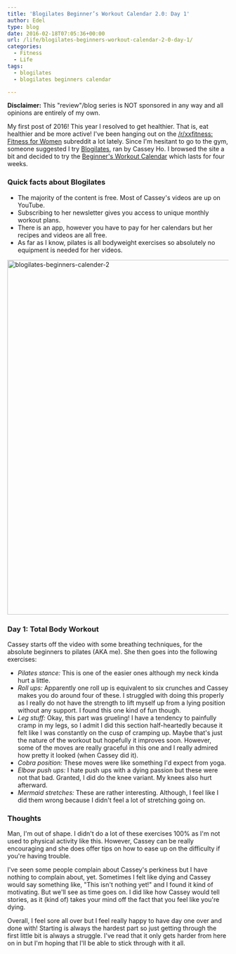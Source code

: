 ```yaml
---
title: 'Blogilates Beginner’s Workout Calendar 2.0: Day 1'
author: Edel
type: blog
date: 2016-02-18T07:05:36+00:00
url: /life/blogilates-beginners-workout-calendar-2-0-day-1/
categories:
  - Fitness
  - Life
tags:
  - blogilates
  - blogilates beginners calendar

---
```

**Disclaimer:** This "review"/blog series is NOT sponsored in any way and all opinions are entirely of my own.

My first post of 2016! This year I resolved to get healthier. That is, eat healthier and be more active! I've been hanging out on the [/r/xxfitness: Fitness for Women][1] subreddit a lot lately. Since I'm hesitant to go to the gym, someone suggested I try [Blogilates][2], ran by Cassey Ho. I browsed the site a bit and decided to try the [Beginner's Workout Calendar][3] which lasts for four weeks.

### Quick facts about Blogilates 

  * The majority of the content is free. Most of Cassey's videos are up on YouTube.
  * Subscribing to her newsletter gives you access to unique monthly workout plans.
  * There is an app, however you have to pay for her calendars but her recipes and videos are all free.
  * As far as I know, pilates is all bodyweight exercises so absolutely no equipment is needed for her videos.

<a href="http://scattered.me/wp-content/uploads/2016/02/blogilates-beginners-calender-2.png" rel="attachment wp-att-11076"><img src="http://scattered.me/wp-content/uploads/2016/02/blogilates-beginners-calender-2-1024x806.png" alt="blogilates-beginners-calender-2" width="1024" height="806" class="alignnone size-large wp-image-11076" srcset="http://erzadel.net/blog/wp-content/uploads/2016/02/blogilates-beginners-calender-2-1024x806.png 1024w, http://erzadel.net/blog/wp-content/uploads/2016/02/blogilates-beginners-calender-2-300x236.png 300w, http://erzadel.net/blog/wp-content/uploads/2016/02/blogilates-beginners-calender-2-768x604.png 768w" sizes="(max-width: 1024px) 100vw, 1024px" /></a>

### Day 1: Total Body Workout

<div class="flex-video">
</div>

Cassey starts off the video with some breathing techniques, for the absolute beginners to pilates (AKA me). She then goes into the following exercises:

  * _Pilates stance:_ This is one of the easier ones although my neck kinda hurt a little.
  * _Roll ups:_ Apparently one roll up is equivalent to six crunches and Cassey makes you do around four of these. I struggled with doing this properly as I really do not have the strength to lift myself up from a lying position without any support. I found this one kind of fun though.
  * _Leg stuff:_ Okay, this part was grueling! I have a tendency to painfully cramp in my legs, so I admit I did this section half-heartedly because it felt like I was constantly on the cusp of cramping up. Maybe that's just the nature of the workout but hopefully it improves soon. However, some of the moves are really graceful in this one and I really admired how pretty it looked (when Cassey did it).
  * _Cobra position:_ These moves were like something I'd expect from yoga.
  * _Elbow push ups:_ I hate push ups with a dying passion but these were not that bad. Granted, I did do the knee variant. My knees also hurt afterward. 
  * _Mermaid stretches:_ These are rather interesting. Although, I feel like I did them wrong because I didn't feel a lot of stretching going on.

### Thoughts

Man, I'm out of shape. I didn't do a lot of these exercises 100% as I'm not used to physical activity like this. However, Cassey can be really encouraging and she does offer tips on how to ease up on the difficulty if you're having trouble.

I've seen some people complain about Cassey's perkiness but I have nothing to complain about, yet. Sometimes I felt like dying and Cassey would say something like, "This isn't nothing yet!" and I found it kind of motivating. But we'll see as time goes on. I did like how Cassey would tell stories, as it (kind of) takes your mind off the fact that you feel like you're dying.

Overall, I feel sore all over but I feel really happy to have day one over and done with! Starting is always the hardest part so just getting through the first little bit is always a struggle. I've read that it only gets harder from here on in but I'm hoping that I'll be able to stick through with it all.




 [1]: http://reddit.com/r/xxfitness
 [2]: http://blogilates.com
 [3]: http://www.blogilates.com/blog/2014/12/30/new-beginners-calendar-2-0-for-2015/